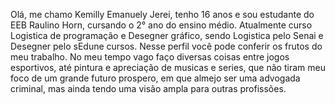 Olá, me chamo Kemilly Emanuely Jerei, tenho 16 anos e sou estudante do EEB Raulino Horn, cursando o 2° ano do ensino médio. Atualmente curso Logistica de programação e Desegner gráfico, sendo Logistica pelo Senai e Desegner pelo sEdune cursos. Nesse perfil você pode conferir os frutos do meu trabalho. No meu tempo vago faço diversas coisas entre jogos esportivos, até pintura e apreciação de musicas e series, que não tiram meu foco de um grande futuro prospero, em que almejo ser uma advogada criminal, mas ainda tendo uma visão ampla para outras profissões.

<!--
**KemillyJerei/KemillyJerei** is a ✨ _special_ ✨ repository because its `README.md` (this file) appears on your GitHub profile.

Here are some ideas to get you started:

- 🔭 I’m currently working on ...
- 🌱 I’m currently learning ...
- 👯 I’m looking to collaborate on ...
- 🤔 I’m looking for help with ...
- 💬 Ask me about ...
- 📫 How to reach me: ...
- 😄 Pronouns: ...
- ⚡ Fun fact: ...
-->
